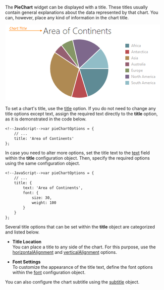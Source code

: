 The **PieChart** widget can be displayed with a title. These titles usually contain general explanations about the data represented by that chart. You can, however, place any kind of information in the chart title.

![PieChartTitle](/images/ChartJS/PieChartTitle.png)

To set a chart's title, use the [title](/api-reference/20%20Data%20Visualization%20Widgets/BaseWidget/1%20Configuration/title '/Documentation/ApiReference/Data_Visualization_Widgets/dxPieChart/Configuration/title/') option. If you do not need to change any title options except text, assign the required text directly to the **title** option, as it is demonstrated in the code below.

    <!--JavaScript-->var pieChartOptions = {
        // ...
        title: 'Area of Continents'
    };

In case you need to alter more options, set the title text to the [text](/api-reference/20%20Data%20Visualization%20Widgets/BaseWidget/1%20Configuration/title/text.md '/Documentation/ApiReference/Data_Visualization_Widgets/dxPieChart/Configuration/title/#text') field within the **title** configuration object. Then, specify the required options using the same configuration object.

    <!--JavaScript-->var pieChartOptions = {
        // ...
        title: {
			text: 'Area of Continents',
			font: {
				size: 30,
				weight: 100
			}
		}
    };

Several title options that can be set within the **title** object are categorized and listed below.

* **Title Location**    
You can place a title to any side of the chart. For this purpose, use the [horizontalAlignment](/api-reference/20%20Data%20Visualization%20Widgets/BaseWidget/1%20Configuration/title/horizontalAlignment.md '/Documentation/ApiReference/Data_Visualization_Widgets/dxPieChart/Configuration/title/#horizontalAlignment') and [verticalAlignment](/api-reference/20%20Data%20Visualization%20Widgets/BaseWidget/1%20Configuration/title/verticalAlignment.md '/Documentation/ApiReference/Data_Visualization_Widgets/dxPieChart/Configuration/title/#verticalAlignment') options.

* **Font Settings**    
To customize the appearance of the title text, define the font options within the [font](/api-reference/20%20Data%20Visualization%20Widgets/BaseWidget/1%20Configuration/title/font '/Documentation/ApiReference/Data_Visualization_Widgets/dxPieChart/Configuration/title/font/') configuration object.

You can also configure the chart subtitle using the [subtitle](/api-reference/20%20Data%20Visualization%20Widgets/BaseWidget/1%20Configuration/title/subtitle '/Documentation/ApiReference/Data_Visualization_Widgets/dxPieChart/Configuration/title/subtitle/') object.